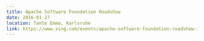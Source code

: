 ```yaml
---
title: Apache Software Foundation Roadshow
date: 2016-01-27
location: Tante Emma, Karlsruhe
link: https://www.xing.com/events/apache-software-foundation-roadshow-1631477?sc_o=as_e
---
```

